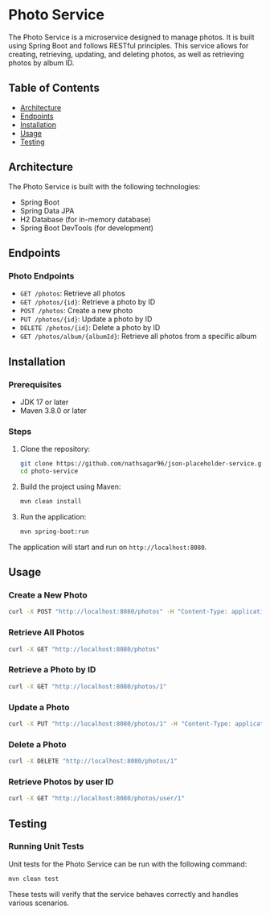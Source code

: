 # Photo Service

The Photo Service is a microservice designed to manage photos. It is built using Spring Boot and follows RESTful principles. This service allows for creating, retrieving, updating, and deleting photos, as well as retrieving photos by album ID.

## Table of Contents

- [Architecture](#architecture)
- [Endpoints](#endpoints)
- [Installation](#installation)
- [Usage](#usage)
- [Testing](#testing)

## Architecture

The Photo Service is built with the following technologies:

- Spring Boot
- Spring Data JPA
- H2 Database (for in-memory database)
- Spring Boot DevTools (for development)

## Endpoints

### Photo Endpoints

- `GET /photos`: Retrieve all photos
- `GET /photos/{id}`: Retrieve a photo by ID
- `POST /photos`: Create a new photo
- `PUT /photos/{id}`: Update a photo by ID
- `DELETE /photos/{id}`: Delete a photo by ID
- `GET /photos/album/{albumId}`: Retrieve all photos from a specific album

## Installation

### Prerequisites

- JDK 17 or later
- Maven 3.8.0 or later

### Steps

1. Clone the repository:

    ```bash
    git clone https://github.com/nathsagar96/json-placeholder-service.git
    cd photo-service
    ```

2. Build the project using Maven:

    ```bash
    mvn clean install
    ```

3. Run the application:

    ```bash
    mvn spring-boot:run
    ```

The application will start and run on `http://localhost:8080`.

## Usage

### Create a New Photo

```bash
curl -X POST "http://localhost:8080/photos" -H "Content-Type: application/json" -d '{"albumId":1,"title":"New Photo","url":"http://example.com/photos/new-photo.jpg","thumbnailUrl":"http://example.com/photos/thumbnails/new-photo.jpg"}'
```

### Retrieve All Photos

```bash
curl -X GET "http://localhost:8080/photos"
```

### Retrieve a Photo by ID

```bash
curl -X GET "http://localhost:8080/photos/1"
```

### Update a Photo

```bash
curl -X PUT "http://localhost:8080/photos/1" -H "Content-Type: application/json" -d '{"albumId":1,"title":"Updated Photo","url":"http://example.com/photos/updated-photo.jpg","thumbnailUrl":"http://example.com/photos/thumbnails/updated-photo.jpg"}'
```

### Delete a Photo

```bash
curl -X DELETE "http://localhost:8080/photos/1"
```

### Retrieve Photos by user ID

```bash
curl -X GET "http://localhost:8080/photos/user/1"
```

## Testing

### Running Unit Tests

Unit tests for the Photo Service can be run with the following command:

```bash
mvn clean test
```

These tests will verify that the service behaves correctly and handles various scenarios.